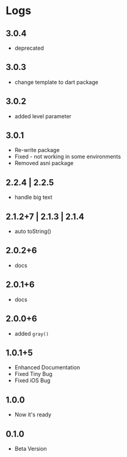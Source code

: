 # Logs

## 3.0.4

* deprecated

## 3.0.3

* change template to dart package

## 3.0.2

* added level parameter

## 3.0.1

* Re-write package
* Fixed - not working in some environments
* Removed asni package

## 2.2.4 | 2.2.5

* handle big text

## 2.1.2+7 | 2.1.3 | 2.1.4

* auto toString()

## 2.0.2+6

* docs

## 2.0.1+6

* docs

## 2.0.0+6

* added `gray()`

## 1.0.1+5

* Enhanced Documentation
* Fixed Tiny Bug
* Fixed iOS Bug

## 1.0.0

* Now it's ready

## 0.1.0

* Beta Version
